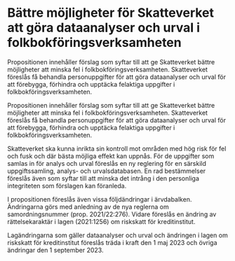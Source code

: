 # Bättre möjligheter för Skatteverket att göra dataanalyser och urval i folkbokföringsverksamheten

Propositionen innehåller förslag som syftar till att ge Skatteverket bättre möjligheter att minska fel i folkbokföringsverksamheten. Skatteverket föreslås få behandla personuppgifter för att göra dataanalyser och urval för att förebygga, förhindra och upptäcka felaktiga uppgifter i folkbokföringsverksamheten.

Propositionen innehåller förslag som syftar till att ge Skatteverket bättre möjligheter att minska fel i folkbokföringsverksamheten. Skatteverket föreslås få behandla personuppgifter för att göra dataanalyser och urval för att förebygga, förhindra och upptäcka felaktiga uppgifter i folkbokföringsverksamheten.

Skatteverket ska kunna inrikta sin kontroll mot områden med hög risk för fel och fusk och där bästa möjliga effekt kan uppnås. För de uppgifter som samlas in för analys och urval föreslås en ny reglering för en särskild uppgiftssamling, analys- och urvalsdatabasen. En rad bestämmelser föreslås även som syftar till att minska det intrång i den personliga integriteten som förslagen kan föranleda.

I propositionen föreslås även vissa följdändringar i ärvdabalken. Ändringarna görs med anledning av de nya reglerna om samordningsnummer (prop. 2021/22:276). Vidare föreslås en ändring av rättelsekaraktär i lagen (2021:1256) om riskskatt för kreditinstitut.

Lagändringarna som gäller dataanalyser och urval och ändringen i lagen om riskskatt för kreditinstitut föreslås träda i kraft den 1 maj 2023 och övriga ändringar den 1 september 2023.
